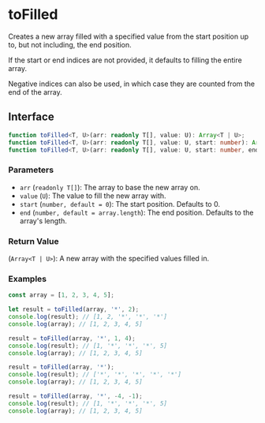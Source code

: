 # toFilled

Creates a new array filled with a specified value from the start position up to, but not including, the end position.

If the start or end indices are not provided, it defaults to filling the entire array.

Negative indices can also be used, in which case they are counted from the end of the array.

## Interface

```typescript
function toFilled<T, U>(arr: readonly T[], value: U): Array<T | U>;
function toFilled<T, U>(arr: readonly T[], value: U, start: number): Array<T | U>;
function toFilled<T, U>(arr: readonly T[], value: U, start: number, end: number): Array<T | U>;
```

### Parameters

- `arr` (`readonly T[]`): The array to base the new array on.
- `value` (`U`): The value to fill the new array with.
- `start` (`number, default = 0`): The start position. Defaults to 0.
- `end` (`number, default = array.length`): The end position. Defaults to the array's length.

### Return Value

(`Array<T | U>`): A new array with the specified values filled in.

### Examples

```typescript
const array = [1, 2, 3, 4, 5];

let result = toFilled(array, '*', 2);
console.log(result); // [1, 2, '*', '*', '*']
console.log(array); // [1, 2, 3, 4, 5]

result = toFilled(array, '*', 1, 4);
console.log(result); // [1, '*', '*', '*', 5]
console.log(array); // [1, 2, 3, 4, 5]

result = toFilled(array, '*');
console.log(result); // ['*', '*', '*', '*', '*']
console.log(array); // [1, 2, 3, 4, 5]

result = toFilled(array, '*', -4, -1);
console.log(result); // [1, '*', '*', '*', 5]
console.log(array); // [1, 2, 3, 4, 5]
```
